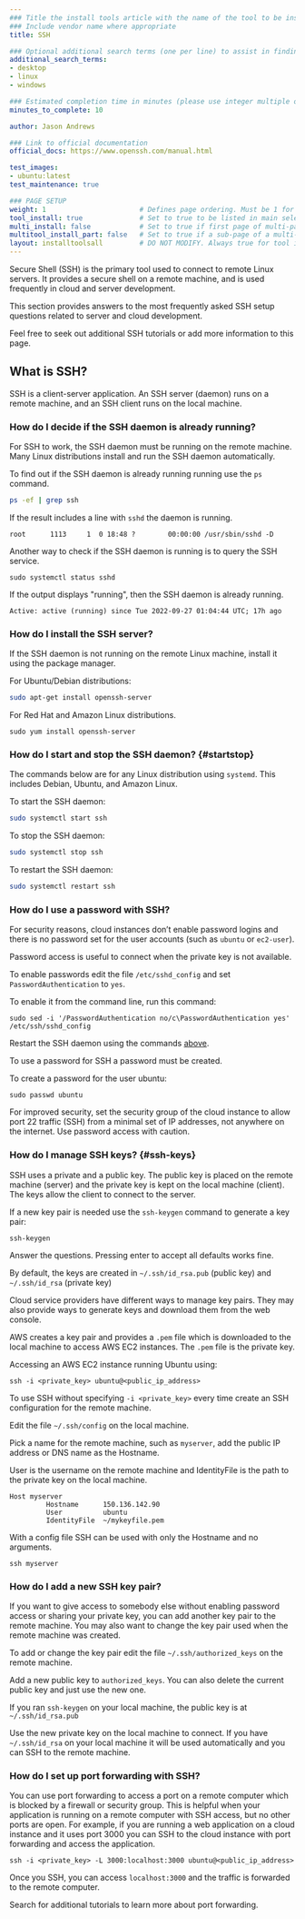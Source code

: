 ```yaml
---
### Title the install tools article with the name of the tool to be installed
### Include vendor name where appropriate
title: SSH

### Optional additional search terms (one per line) to assist in finding the article
additional_search_terms:
- desktop
- linux
- windows

### Estimated completion time in minutes (please use integer multiple of 5)
minutes_to_complete: 10

author: Jason Andrews

### Link to official documentation
official_docs: https://www.openssh.com/manual.html

test_images:
- ubuntu:latest
test_maintenance: true

### PAGE SETUP
weight: 1                       # Defines page ordering. Must be 1 for first (or only) page.
tool_install: true              # Set to true to be listed in main selection page, else false
multi_install: false            # Set to true if first page of multi-page article, else false
multitool_install_part: false   # Set to true if a sub-page of a multi-page article, else false
layout: installtoolsall         # DO NOT MODIFY. Always true for tool install articles
---
```


Secure Shell (SSH) is the primary tool used to connect to remote Linux servers. It provides a secure shell on a remote machine, and is used frequently in cloud and server development.

This section provides answers to the most frequently asked SSH setup questions related to server and cloud development.

Feel free to seek out additional SSH tutorials or add more information to this page.

## What is SSH?

SSH is a client-server application. An SSH server (daemon) runs on a remote machine, and an SSH client runs on the local machine.

### How do I decide if the SSH daemon is already running?

For SSH to work, the SSH daemon must be running on the remote machine. Many Linux distributions install and run the SSH daemon automatically.

To find out if the SSH daemon is already running running use the `ps` command.
```bash
ps -ef | grep ssh
```
If the result includes a line with `sshd` the daemon is running.
```output
root      1113     1  0 18:48 ?        00:00:00 /usr/sbin/sshd -D
```
Another way to check if the SSH daemon is running is to query the SSH service.
```console
sudo systemctl status sshd
```
If the output displays "running", then the SSH daemon is already running.
```output
Active: active (running) since Tue 2022-09-27 01:04:44 UTC; 17h ago
```

### How do I install the SSH server?

If the SSH daemon is not running on the remote Linux machine, install it using the package manager.

For Ubuntu/Debian distributions:
```bash
sudo apt-get install openssh-server
```
For Red Hat and Amazon Linux distributions.
```console
sudo yum install openssh-server
```

### How do I start and stop the SSH daemon? {#startstop}

The commands below are for any Linux distribution using `systemd`. This includes Debian, Ubuntu, and Amazon Linux.

To start the SSH daemon:
```bash
sudo systemctl start ssh
```
To stop the SSH daemon:
```bash
sudo systemctl stop ssh
```
To restart the SSH daemon:
```bash
sudo systemctl restart ssh
```

### How do I use a password with SSH?

For security reasons, cloud instances don’t enable password logins and there is no password set for the user accounts (such as `ubuntu` or `ec2-user`).

Password access is useful to connect when the private key is not available.

To enable passwords edit the file `/etc/sshd_config` and set `PasswordAuthentication` to `yes`.

To enable it from the command line, run this command:
```console
sudo sed -i '/PasswordAuthentication no/c\PasswordAuthentication yes' /etc/ssh/sshd_config
```
Restart the SSH daemon using the commands [above](#startstop).

To use a password for SSH a password must be created.

To create a password for the user ubuntu:
```console
sudo passwd ubuntu
```

For improved security, set the security group of the cloud instance to allow port 22 traffic (SSH) from a minimal set of IP addresses, not anywhere on the internet. Use password access with caution.

### How do I manage SSH keys? {#ssh-keys}

SSH uses a private and a public key. The public key is placed on the remote machine (server) and the private key is kept on the local machine (client). The keys allow the client to connect to the server.

If a new key pair is needed use the `ssh-keygen` command to generate a key pair:
```console
ssh-keygen
```
Answer the questions. Pressing enter to accept all defaults works fine.

By default, the keys are created in `~/.ssh/id_rsa.pub` (public key) and `~/.ssh/id_rsa` (private key)

Cloud service providers have different ways to manage key pairs. They may also provide ways to generate keys and download them from the web console.

AWS creates a key pair and provides a `.pem` file which is downloaded to the local machine to access AWS EC2 instances. The `.pem` file is the private key.

Accessing an AWS EC2 instance running Ubuntu using:
```console
ssh -i <private_key> ubuntu@<public_ip_address>
```
To use SSH without specifying `-i <private_key>` every time create an SSH configuration for the remote machine.

Edit the file `~/.ssh/config` on the local machine.

Pick a name for the remote machine, such as `myserver`, add the public IP address or DNS name as the Hostname.

User is the username on the remote machine and IdentityFile is the path to the private key on the local machine.

```output
Host myserver
         Hostname      150.136.142.90
         User          ubuntu
         IdentityFile  ~/mykeyfile.pem
```

With a config file SSH can be used with only the Hostname and no arguments.

```console
ssh myserver
```

### How do I add a new SSH key pair?

If you want to give access to somebody else without enabling password access or sharing your private key, you can add another key pair to the remote machine. You may also want to change the key pair used when the remote machine was created.

To add or change the key pair edit the file `~/.ssh/authorized_keys` on the remote machine.

Add a new public key to `authorized_keys`. You can also delete the current public key and just use the new one.

If you ran `ssh-keygen` on your local machine, the public key is at `~/.ssh/id_rsa.pub`

Use the new private key on the local machine to connect. If you have `~/.ssh/id_rsa` on your local machine it will be used automatically and you can SSH to the remote machine.

### How do I set up port forwarding with SSH?

You can use port forwarding to access a port on a remote computer which is blocked by a firewall or security group. This is helpful when your application is running on a remote computer with SSH access, but no other ports are open. For example, if you are running a web application on a cloud instance and it uses port 3000 you can SSH to the cloud instance with port forwarding and access the application.

```console
ssh -i <private_key> -L 3000:localhost:3000 ubuntu@<public_ip_address>
```

Once you SSH, you can access `localhost:3000` and the traffic is forwarded to the remote computer.

Search for additional tutorials to learn more about port forwarding.